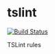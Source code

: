 # tslint

[![Build Status](https://travis-ci.com/pinyin/tslint.svg?branch=master)](https://travis-ci.com/pinyin/tslint)

TSLint rules
